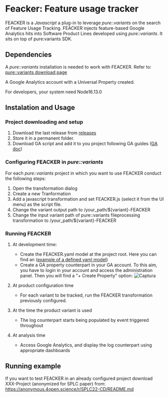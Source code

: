# Feacker: Feature usage tracker


FEACKER is a _Javascript_ a plug-in to leverage _pure::variants_ on the search of Feature Usage Tracking. FEACKER injects feature-based Google Analytics hits into Software Product Lines developed using _pure::variants_. 
It sits on top of pure:variants SDK.

## Dependencies
A _pure::variants_ installation is needed to work with FEACKER. Refer to: [pure::variants download page](https://www.pure-systems.com/support/purevariants-download)

A Google Analytics account with a Universal Property created.

For developers, your system need Node16.13.0

## Instalation and Usage
### Project downloading and setup
1. Download the last release from [releases](/releases)
2. Store it in a permanent folder.
3. Download GA script and add it to you project following GA guides ([GA doc](https://developers.google.com/analytics/devguides/collection/analyticsjs))

### Configuring FEACKER in _pure::variants_
For each _pure::variants_ project in which you want to use FEACKER conduct the following steps: 
1. Open the transformation dialog
2. Create a new Tranformation
3. Add a javascript transformation and set FEACKER.js (select it from the UI menu) as the script file.
4. Change the variant output path  to /your_path/${variant}-FEACKER
5. Change the input variant path of pure::variants fileprocessing transformation to /your_path/${variant}-FEACKER

### Running FEACKER
1. At development time:
     - Create the  FEACKER.yaml model at the project root. Here you can find an ([example of a defined yaml model](https://github.com/onekin/FEACKER/blob/main/examples/wacline-feedback-specification-example.yaml))
     - Create a GA property counterpart in your GA account. To this aim, you have to login in your account and access the administration panel. Then you will find a "+ Create Property" option:
  ![Captura](https://github.com/onekin/FEACKER/assets/31988855/146120e4-79db-4b23-abcd-ff1b4ed39e95)

     
2. At product configuration time
    - For each variant to be tracked, run the FEACKER transformation previously configured.
3. At the time the product variant is used
    - The log counterpart starts being populated by event triggered throughout
4. At analysis time
    - Access Google Analytics, and display the log counterpart using appropriate dashboards

## Running example
If you want to test FEACKER in an already configured project download XXX-Project (anonymized for SPLC paper)  from:
https://anonymous.4open.science/r/SPLC22-CD/README.md
